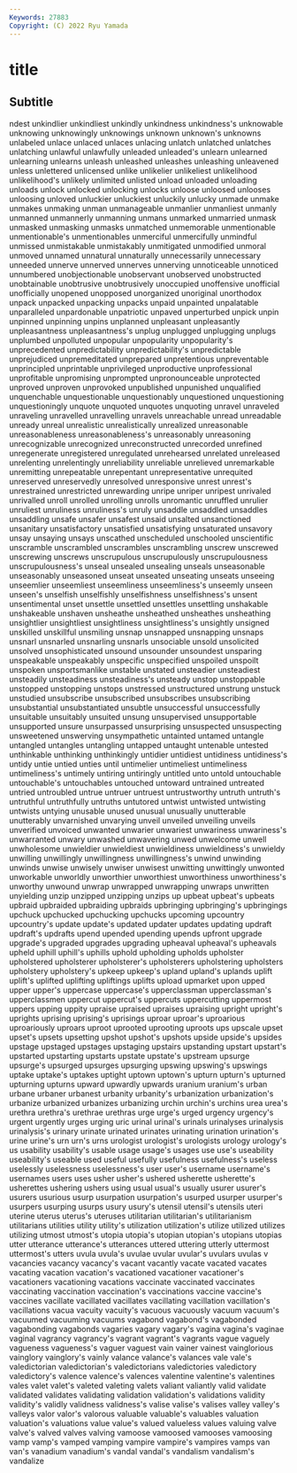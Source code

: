 ```yaml
---
Keywords: 27883
Copyright: (C) 2022 Ryu Yamada
---
```



# title

## Subtitle
ndest unkindlier unkindliest unkindly unkindness unkindness's
unknowable unknowing unknowingly unknowings unknown unknown's unknowns unlabeled unlace unlaced
unlaces unlacing unlatch unlatched unlatches unlatching unlawful unlawfully unleaded unleaded's
unlearn unlearned unlearning unlearns unleash unleashed unleashes unleashing unleavened unless
unlettered unlicensed unlike unlikelier unlikeliest unlikelihood unlikelihood's unlikely unlimited unlisted
unload unloaded unloading unloads unlock unlocked unlocking unlocks unloose unloosed
unlooses unloosing unloved unluckier unluckiest unluckily unlucky unmade unmake unmakes
unmaking unman unmanageable unmanlier unmanliest unmanly unmanned unmannerly unmanning unmans
unmarked unmarried unmask unmasked unmasking unmasks unmatched unmemorable unmentionable unmentionable's
unmentionables unmerciful unmercifully unmindful unmissed unmistakable unmistakably unmitigated unmodified unmoral
unmoved unnamed unnatural unnaturally unnecessarily unnecessary unneeded unnerve unnerved unnerves
unnerving unnoticeable unnoticed unnumbered unobjectionable unobservant unobserved unobstructed unobtainable unobtrusive
unobtrusively unoccupied unoffensive unofficial unofficially unopened unopposed unorganized unoriginal unorthodox
unpack unpacked unpacking unpacks unpaid unpainted unpalatable unparalleled unpardonable unpatriotic
unpaved unperturbed unpick unpin unpinned unpinning unpins unplanned unpleasant unpleasantly
unpleasantness unpleasantness's unplug unplugged unplugging unplugs unplumbed unpolluted unpopular unpopularity
unpopularity's unprecedented unpredictability unpredictability's unpredictable unprejudiced unpremeditated unprepared unpretentious unpreventable
unprincipled unprintable unprivileged unproductive unprofessional unprofitable unpromising unprompted unpronounceable unprotected
unproved unproven unprovoked unpublished unpunished unqualified unquenchable unquestionable unquestionably unquestioned
unquestioning unquestioningly unquote unquoted unquotes unquoting unravel unraveled unraveling unravelled
unravelling unravels unreachable unread unreadable unready unreal unrealistic unrealistically unrealized
unreasonable unreasonableness unreasonableness's unreasonably unreasoning unrecognizable unrecognized unreconstructed unrecorded unrefined
unregenerate unregistered unregulated unrehearsed unrelated unreleased unrelenting unrelentingly unreliability unreliable
unrelieved unremarkable unremitting unrepeatable unrepentant unrepresentative unrequited unreserved unreservedly unresolved
unresponsive unrest unrest's unrestrained unrestricted unrewarding unripe unriper unripest unrivaled
unrivalled unroll unrolled unrolling unrolls unromantic unruffled unrulier unruliest unruliness
unruliness's unruly unsaddle unsaddled unsaddles unsaddling unsafe unsafer unsafest unsaid
unsalted unsanctioned unsanitary unsatisfactory unsatisfied unsatisfying unsaturated unsavory unsay unsaying
unsays unscathed unscheduled unschooled unscientific unscramble unscrambled unscrambles unscrambling unscrew
unscrewed unscrewing unscrews unscrupulous unscrupulously unscrupulousness unscrupulousness's unseal unsealed unsealing
unseals unseasonable unseasonably unseasoned unseat unseated unseating unseats unseeing unseemlier
unseemliest unseemliness unseemliness's unseemly unseen unseen's unselfish unselfishly unselfishness unselfishness's
unsent unsentimental unset unsettle unsettled unsettles unsettling unshakable unshakeable unshaven
unsheathe unsheathed unsheathes unsheathing unsightlier unsightliest unsightliness unsightliness's unsightly unsigned
unskilled unskillful unsmiling unsnap unsnapped unsnapping unsnaps unsnarl unsnarled unsnarling
unsnarls unsociable unsold unsolicited unsolved unsophisticated unsound unsounder unsoundest unsparing
unspeakable unspeakably unspecific unspecified unspoiled unspoilt unspoken unsportsmanlike unstable unstated
unsteadier unsteadiest unsteadily unsteadiness unsteadiness's unsteady unstop unstoppable unstopped unstopping
unstops unstressed unstructured unstrung unstuck unstudied unsubscribe unsubscribed unsubscribes unsubscribing
unsubstantial unsubstantiated unsubtle unsuccessful unsuccessfully unsuitable unsuitably unsuited unsung unsupervised
unsupportable unsupported unsure unsurpassed unsurprising unsuspected unsuspecting unsweetened unswerving unsympathetic
untainted untamed untangle untangled untangles untangling untapped untaught untenable untested
unthinkable unthinking unthinkingly untidier untidiest untidiness untidiness's untidy untie untied
unties until untimelier untimeliest untimeliness untimeliness's untimely untiring untiringly untitled
unto untold untouchable untouchable's untouchables untouched untoward untrained untreated untried
untroubled untrue untruer untruest untrustworthy untruth untruth's untruthful untruthfully untruths
untutored untwist untwisted untwisting untwists untying unusable unused unusual unusually
unutterable unutterably unvarnished unvarying unveil unveiled unveiling unveils unverified unvoiced
unwanted unwarier unwariest unwariness unwariness's unwarranted unwary unwashed unwavering unwed
unwelcome unwell unwholesome unwieldier unwieldiest unwieldiness unwieldiness's unwieldy unwilling unwillingly
unwillingness unwillingness's unwind unwinding unwinds unwise unwisely unwiser unwisest unwitting
unwittingly unwonted unworkable unworldly unworthier unworthiest unworthiness unworthiness's unworthy unwound
unwrap unwrapped unwrapping unwraps unwritten unyielding unzip unzipped unzipping unzips
up upbeat upbeat's upbeats upbraid upbraided upbraiding upbraids upbringing upbringing's
upbringings upchuck upchucked upchucking upchucks upcoming upcountry upcountry's update update's
updated updater updates updating updraft updraft's updrafts upend upended upending
upends upfront upgrade upgrade's upgraded upgrades upgrading upheaval upheaval's upheavals
upheld uphill uphill's uphills uphold upholding upholds upholster upholstered upholsterer
upholsterer's upholsterers upholstering upholsters upholstery upholstery's upkeep upkeep's upland upland's
uplands uplift uplift's uplifted uplifting upliftings uplifts upload upmarket upon
upped upper upper's uppercase uppercase's upperclassman upperclassman's upperclassmen uppercut uppercut's
uppercuts uppercutting uppermost uppers upping uppity upraise upraised upraises upraising
upright upright's uprights uprising uprising's uprisings uproar uproar's uproarious uproariously
uproars uproot uprooted uprooting uproots ups upscale upset upset's upsets
upsetting upshot upshot's upshots upside upside's upsides upstage upstaged upstages
upstaging upstairs upstanding upstart upstart's upstarted upstarting upstarts upstate upstate's
upstream upsurge upsurge's upsurged upsurges upsurging upswing upswing's upswings uptake
uptake's uptakes uptight uptown uptown's upturn upturn's upturned upturning upturns
upward upwardly upwards uranium uranium's urban urbane urbaner urbanest urbanity
urbanity's urbanization urbanization's urbanize urbanized urbanizes urbanizing urchin urchin's urchins
urea urea's urethra urethra's urethrae urethras urge urge's urged urgency
urgency's urgent urgently urges urging uric urinal urinal's urinals urinalyses
urinalysis urinalysis's urinary urinate urinated urinates urinating urination urination's urine
urine's urn urn's urns urologist urologist's urologists urology urology's us
usability usability's usable usage usage's usages use use's useability useability's
useable used useful usefully usefulness usefulness's useless uselessly uselessness uselessness's
user user's username username's usernames users uses usher usher's ushered
usherette usherette's usherettes ushering ushers using usual usual's usually usurer
usurer's usurers usurious usurp usurpation usurpation's usurped usurper usurper's usurpers
usurping usurps usury usury's utensil utensil's utensils uteri uterine uterus
uterus's uteruses utilitarian utilitarian's utilitarianism utilitarians utilities utility utility's utilization
utilization's utilize utilized utilizes utilizing utmost utmost's utopia utopia's utopian
utopian's utopians utopias utter utterance utterance's utterances uttered uttering utterly
uttermost uttermost's utters uvula uvula's uvulae uvular uvular's uvulars uvulas
v vacancies vacancy vacancy's vacant vacantly vacate vacated vacates vacating
vacation vacation's vacationed vacationer vacationer's vacationers vacationing vacations vaccinate vaccinated
vaccinates vaccinating vaccination vaccination's vaccinations vaccine vaccine's vaccines vacillate vacillated
vacillates vacillating vacillation vacillation's vacillations vacua vacuity vacuity's vacuous vacuously
vacuum vacuum's vacuumed vacuuming vacuums vagabond vagabond's vagabonded vagabonding vagabonds
vagaries vagary vagary's vagina vagina's vaginae vaginal vagrancy vagrancy's vagrant
vagrant's vagrants vague vaguely vagueness vagueness's vaguer vaguest vain vainer
vainest vainglorious vainglory vainglory's vainly valance valance's valances vale vale's
valedictorian valedictorian's valedictorians valedictories valedictory valedictory's valence valence's valences valentine
valentine's valentines vales valet valet's valeted valeting valets valiant valiantly
valid validate validated validates validating validation validation's validations validity validity's
validly validness validness's valise valise's valises valley valley's valleys valor
valor's valorous valuable valuable's valuables valuation valuation's valuations value value's
valued valueless values valuing valve valve's valved valves valving vamoose
vamoosed vamooses vamoosing vamp vamp's vamped vamping vampire vampire's vampires
vamps van van's vanadium vanadium's vandal vandal's vandalism vandalism's vandalize
